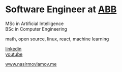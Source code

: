  <h1> Software Engineer at  <a href="https://abb-bank.az">ABB</a>  </h1>
MSc in Artificial Intelligence
<br/>
BSc in Computer Engineering

<p>math, open source, linux, react, machine learning</p>

<p>
  <a href="https://az.linkedin.com/in/nasir-movlamov-322ab21b4">linkedin</a><br>
  <a href="https://www.youtube.com/channel/UCmE8Psks_-SDw9iG1nn6MpQ">youtube</a>
</p>
<p> 
 <a href="https://www.nasirmovlamov.me">www.nasirmovlamov.me </a>
</p>
